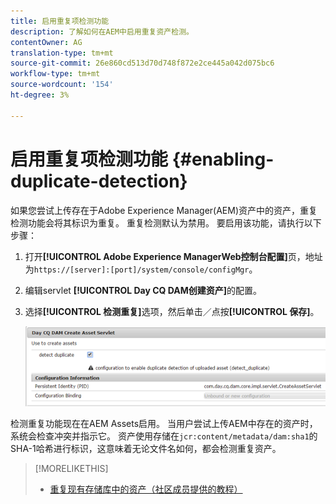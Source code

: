 ```yaml
---
title: 启用重复项检测功能
description: 了解如何在AEM中启用重复资产检测。
contentOwner: AG
translation-type: tm+mt
source-git-commit: 26e860cd513d70d748f872e2ce445a042d075bc6
workflow-type: tm+mt
source-wordcount: '154'
ht-degree: 3%

---
```



# 启用重复项检测功能 {#enabling-duplicate-detection}

如果您尝试上传存在于Adobe Experience Manager(AEM)资产中的资产，重复检测功能会将其标识为重复。 重复检测默认为禁用。 要启用该功能，请执行以下步骤：

1. 打开&#x200B;**[!UICONTROL Adobe Experience ManagerWeb控制台配置]**&#x200B;页，地址为`https://[server]:[port]/system/console/configMgr`。
1. 编辑servlet **[!UICONTROL Day CQ DAM创建资产]**&#x200B;的配置。
1. 选择&#x200B;**[!UICONTROL 检测重复]**&#x200B;选项，然后单击／点按&#x200B;**[!UICONTROL 保存]**。

   ![在servlet中选择检测重复选项](assets/chlimage_1-377.png)

检测重复功能现在在AEM Assets启用。 当用户尝试上传AEM中存在的资产时，系统会检查冲突并指示它。 资产使用存储在`jcr:content/metadata/dam:sha1`的SHA-1哈希进行标识，这意味着无论文件名如何，都会检测重复资产。

>[!MORELIKETHIS]
>
>* [重复现有存储库中的资产（社区成员提供的教程）](https://experience-aem.blogspot.com/2019/06/aem-65-find-duplicate-assets-binaries-in-existing-repository.html)

